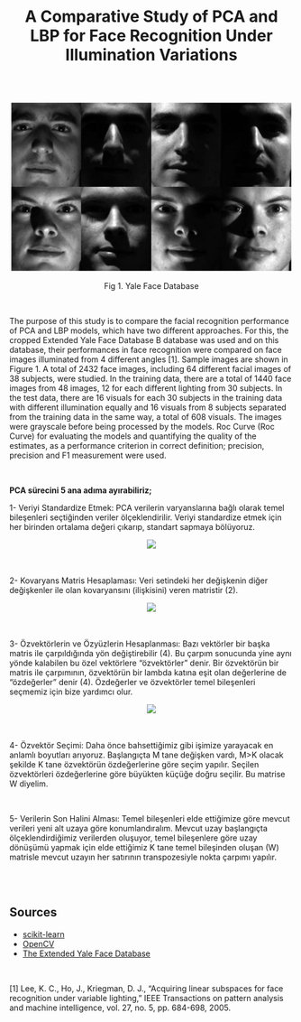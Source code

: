 <h1 align="center"> A Comparative Study of PCA and LBP for Face Recognition Under Illumination Variations </h1>

<br/>
<br/>
<p align="center">
  <img width="500"  src="images/yale-face-1.png">
</p>

<p align="center">Fig 1. Yale Face Database</p>
<br/>

<div class='text-justify'><p>
The purpose of this study is to compare the facial recognition performance of PCA and LBP models, which have two different approaches. For this, the cropped Extended Yale Face Database B database was used and on this database, their performances in face recognition were compared on face images illuminated from 4 different angles [1]. Sample images are shown in Figure 1. A total of 2432 face images, including 64 different facial images of 38 subjects, were studied. In the training data, there are a total of 1440 face images from 48 images, 12 for each different lighting from 30 subjects. In the test data, there are 16 visuals for each 30 subjects in the training data with different illumination equally and 16 visuals from 8 subjects separated from the training data in the same way, a total of 608 visuals. The images were grayscale before being processed by the models. Roc Curve (Roc Curve) for evaluating the models and quantifying the quality of the estimates, as a performance criterion in correct definition; precision, precision and F1 measurement were used.
</p></div><br/>

<p>
  <strong>PCA sürecini 5 ana adıma ayırabiliriz;</strong>

1- Veriyi Standardize Etmek: PCA verilerin varyanslarına bağlı olarak temel bileşenleri seçtiğinden veriler ölçeklendirilir. Veriyi standardize etmek için her birinden ortalama değeri çıkarıp, standart sapmaya bölüyoruz.
</p>
<p align="center">
  <img height="200"  src="http://marunreview.com/wp-content/uploads/2020/09/Screen-Shot-2020-09-25-at-13.51.57-300x167.png">
</p>
<br/><p>
2- Kovaryans Matris Hesaplaması: Veri setindeki her değişkenin diğer değişkenler ile olan kovaryansını (ilişkisini) veren matristir (2).</p>
<p align="center">
  <img height="200"  src="http://marunreview.com/wp-content/uploads/2020/09/Screen-Shot-2020-09-25-at-14.01.10-1024x266.png">
</p>
<br/><p>
3- Özvektörlerin ve Özyüzlerin Hesaplanması: Bazı vektörler bir başka matris ile çarpıldığında yön değiştirebilir (4). Bu çarpım sonucunda yine aynı yönde kalabilen bu özel vektörlere “özvektörler” denir. Bir özvektörün bir matris ile çarpımının, özvektörün bir lambda katına eşit olan değerlerine de “özdeğerler” denir (4). Özdeğerler ve özvektörler temel bileşenleri seçmemiz için bize yardımcı olur. </p>
<p align="center">
  <img height="200"  src="http://marunreview.com/wp-content/uploads/2020/09/Screen-Shot-2020-09-25-at-14.05.01-768x297.png">
</p>
<br/><p>
4- Özvektör Seçimi: Daha önce bahsettiğimiz gibi işimize yarayacak en anlamlı boyutları arıyoruz. Başlangıçta M tane değişken vardı, M>K olacak şekilde K tane özvektörün özdeğerlerine göre seçim yapılır. Seçilen özvektörleri özdeğerlerine göre büyükten küçüğe doğru seçilir. Bu matrise W diyelim.</p>

<br/><p>
5- Verilerin Son Halini Alması: Temel bileşenleri elde ettiğimize göre mevcut verileri yeni alt uzaya göre konumlandıralım. Mevcut uzay başlangıçta ölçeklendirdiğimiz verilerden oluşuyor, temel bileşenlere göre uzay dönüşümü yapmak için elde ettiğimiz K tane temel bileşinden oluşan (W) matrisle mevcut uzayın her satırının transpozesiyle nokta çarpımı yapılır.</p>


<br/><br/>
<h2>Sources</h2>
<ul>
  <li><a href="https://scikit-learn.org/">scikit-learn</a></li>
  <li><a href="https://opencv.org/">OpenCV</a></li>
  <li><a href="http://cvc.cs.yale.edu/cvc/projects/yalefacesB/yalefacesB.html">The Extended Yale Face Database</a></li>
</ul>  

<br/>

[1] Lee, K. C., Ho, J., Kriegman, D. J., “Acquiring linear subspaces for face recognition under variable lighting,” IEEE Transactions on pattern analysis and machine intelligence, vol. 27, no. 5, pp. 684-698, 2005.


